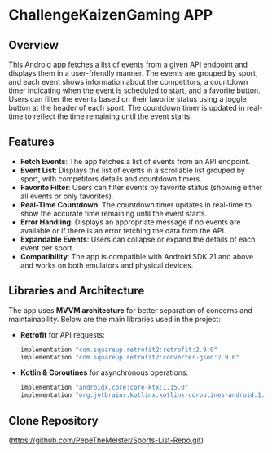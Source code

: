 # ChallengeKaizenGaming APP

## Overview

This Android app fetches a list of events from a given API endpoint and displays them in a user-friendly manner. The events are grouped by sport, and each event shows information about the competitors, a countdown timer indicating when the event is scheduled to start, and a favorite button. Users can filter the events based on their favorite status using a toggle button at the header of each sport. The countdown timer is updated in real-time to reflect the time remaining until the event starts.

## Features

- **Fetch Events**: The app fetches a list of events from an API endpoint.
- **Event List**: Displays the list of events in a scrollable list grouped by sport, with competitors details and countdown timers.
- **Favorite Filter**: Users can filter events by favorite status (showing either all events or only favorites).
- **Real-Time Countdown**: The countdown timer updates in real-time to show the accurate time remaining until the event starts.
- **Error Handling**: Displays an appropriate message if no events are available or if there is an error fetching the data from the API.
- **Expandable Events**: Users can collapse or expand the details of each event per sport.
- **Compatibility**: The app is compatible with Android SDK 21 and above and works on both emulators and physical devices.

## Libraries and Architecture

The app uses **MVVM architecture** for better separation of concerns and maintainability. Below are the main libraries used in the project:

- **Retrofit** for API requests:
  ```gradle
  implementation "com.squareup.retrofit2:retrofit:2.9.0"
  implementation "com.squareup.retrofit2:converter-gson:2.9.0"

- **Kotlin & Coroutines** for asynchronous operations:
  ```gradle
  implementation "androidx.core:core-ktx:1.15.0"
  implementation "org.jetbrains.kotlinx:kotlinx-coroutines-android:1.6.4"

## Clone Repository

(https://github.com/PepeTheMeister/Sports-List-Repo.git)

















